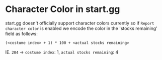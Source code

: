 # Character Color in start.gg

start.gg doesn't officially support character colors currently so if `Report character color` is enabled we encode the color in the 'stocks remaining' field as follows:

```
(<costume index> + 1) * 100 + <actual stocks remaining>
```

IE. `204` -> `costume index`: 1, `actual stocks remaining`: 4

